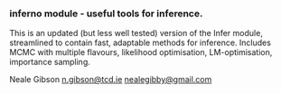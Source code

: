
### inferno module - useful tools for inference.

This is an updated (but less well tested) version of the Infer module, streamlined to
contain fast, adaptable methods for inference. Includes MCMC with multiple flavours,
likelihood optimisation, LM-optimisation, importance sampling.

Neale Gibson
n.gibson@tcd.ie
nealegibby@gmail.com

